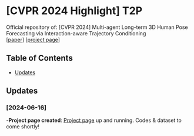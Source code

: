 # [CVPR 2024 Highlight] T2P
Official repository of: [CVPR 2024] Multi-agent Long-term 3D Human Pose Forecasting via Interaction-aware Trajectory Conditioning  
[[paper](https://openaccess.thecvf.com/content/CVPR2024/html/Jeong_Multi-agent_Long-term_3D_Human_Pose_Forecasting_via_Interaction-aware_Trajectory_Conditioning_CVPR_2024_paper.html)] [[project page](https://jaewoo97.github.io/t2p_/)]

## Table of Contents
- [Updates](#Updates)

## Updates

### [2024-06-16]
-**Project page created**: [Project page](https://jaewoo97.github.io/t2p_/) up and running. Codes & dataset to come shortly!
